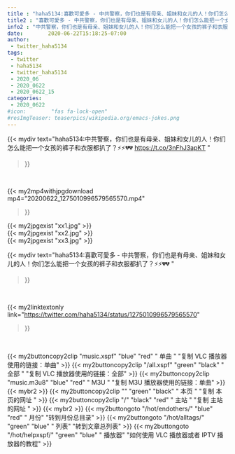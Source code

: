 ```yaml
---
title : "haha5134:喜歡可愛多 - 中共警察，你们也是有母亲、姐妹和女儿的人！你们怎么能把一个女孩的裤子和衣服都扒了？⚡️⚡️💔💔 "
title2 : "喜歡可愛多 - 中共警察，你们也是有母亲、姐妹和女儿的人！你们怎么能把一个女孩的裤子和衣服都扒了？⚡️⚡️💔💔 "
info2 : "中共警察，你们也是有母亲、姐妹和女儿的人！你们怎么能把一个女孩的裤子和衣服都扒了？⚡️⚡️💔💔 https://t.co/3nFhJ3apKT "
date:        2020-06-22T15:18:25-07:00
author:
 - twitter_haha5134
tags:
 - twitter
 - haha5134
 - twitter_haha5134
 - 2020_06
 - 2020_0622
 - 2020_0622_15
categories:
 - 2020_0622
#icon:        "fas fa-lock-open"
#resImgTeaser: teaserpics/wikipedia.org/emacs-jokes.png
---
```


{{< mydiv text="haha5134:中共警察，你们也是有母亲、姐妹和女儿的人！你们怎么能把一个女孩的裤子和衣服都扒了？⚡️⚡️💔💔 https://t.co/3nFhJ3apKT "
>}}
<br>


{{< my2mp4withjpgdownload mp4="20200622_1275010996579565570.mp4"
>}}

{{< my2jpgexist "xx1.jpg" >}}<br>
{{< my2jpgexist "xx2.jpg" >}}<br>
{{< my2jpgexist "xx3.jpg" >}}<br>



{{< mydiv text="haha5134:喜歡可愛多 - 中共警察，你们也是有母亲、姐妹和女儿的人！你们怎么能把一个女孩的裤子和衣服都扒了？⚡️⚡️💔💔 "
>}}
<br>

{{< my2linktextonly link="https://twitter.com/haha5134/status/1275010996579565570"
>}}


<br>

{{< my2buttoncopy2clip "music.xspf"        "blue"   "red"    " 单曲 "  "复制 VLC 播放器使用的链接：单曲" >}} {{< my2buttoncopy2clip "/all.xspf"         "green"  "black"  " 全部 "  "复制 VLC 播放器使用的链接：全部" >}} {{< my2buttoncopy2clip "music.m3u8"        "blue"   "red"    " M3U  "    "复制 M3U 播放器使用的链接：单曲" >}} {{< mybr2 >}} {{< my2buttoncopy2clip ""                  "green"  "black"  " 本页 "    "复制 本页的网址 " >}} {{< my2buttoncopy2clip "/"                 "black"  "red"    " 主站 "    "复制 主站的网址 " >}} {{< mybr2 >}} {{< my2buttongoto      "/hot/endothers/"   "blue"   "red"    " 月份"   "转到月份总目录" >}} {{< my2buttongoto      "/hot/alltags/"     "green"  "blue"   " 列表"   "转到文章总列表" >}} {{< my2buttongoto      "/hot/helpxspf/"    "green"  "blue"   " 播放器" "如何使用 VLC 播放器或者 IPTV 播放器的教程" >}} 
